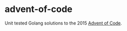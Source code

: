 # advent-of-code
Unit tested Golang solutions to the 2015 [Advent of Code](http://adventofcode.com/).
